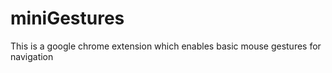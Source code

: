 miniGestures
=============

This is a google chrome extension which enables basic mouse gestures for navigation
